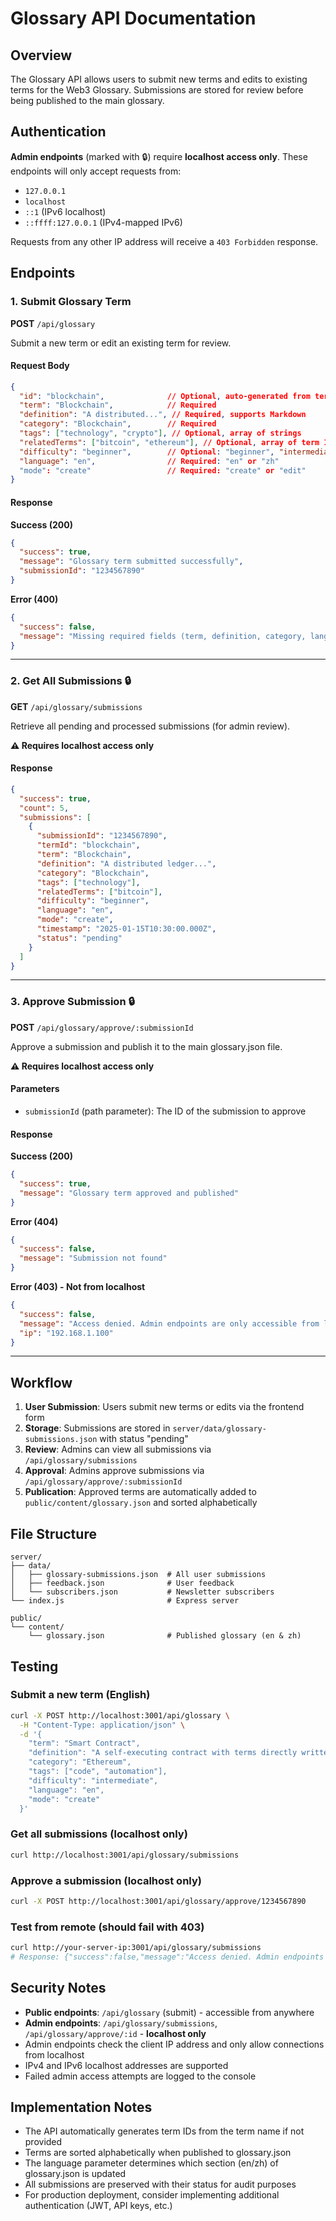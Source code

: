 # Glossary API Documentation

## Overview

The Glossary API allows users to submit new terms and edits to existing terms for the Web3 Glossary. Submissions are stored for review before being published to the main glossary.

## Authentication

**Admin endpoints** (marked with 🔒) require **localhost access only**. These endpoints will only accept requests from:
- `127.0.0.1`
- `localhost`
- `::1` (IPv6 localhost)
- `::ffff:127.0.0.1` (IPv4-mapped IPv6)

Requests from any other IP address will receive a `403 Forbidden` response.

## Endpoints

### 1. Submit Glossary Term

**POST** `/api/glossary`

Submit a new term or edit an existing term for review.

#### Request Body

```json
{
  "id": "blockchain",              // Optional, auto-generated from term name if not provided
  "term": "Blockchain",            // Required
  "definition": "A distributed...", // Required, supports Markdown
  "category": "Blockchain",        // Required
  "tags": ["technology", "crypto"], // Optional, array of strings
  "relatedTerms": ["bitcoin", "ethereum"], // Optional, array of term IDs
  "difficulty": "beginner",        // Optional: "beginner", "intermediate", or "advanced"
  "language": "en",                // Required: "en" or "zh"
  "mode": "create"                 // Required: "create" or "edit"
}
```

#### Response

**Success (200)**
```json
{
  "success": true,
  "message": "Glossary term submitted successfully",
  "submissionId": "1234567890"
}
```

**Error (400)**
```json
{
  "success": false,
  "message": "Missing required fields (term, definition, category, language)"
}
```

---

### 2. Get All Submissions 🔒

**GET** `/api/glossary/submissions`

Retrieve all pending and processed submissions (for admin review).

**⚠️ Requires localhost access only**

#### Response

```json
{
  "success": true,
  "count": 5,
  "submissions": [
    {
      "submissionId": "1234567890",
      "termId": "blockchain",
      "term": "Blockchain",
      "definition": "A distributed ledger...",
      "category": "Blockchain",
      "tags": ["technology"],
      "relatedTerms": ["bitcoin"],
      "difficulty": "beginner",
      "language": "en",
      "mode": "create",
      "timestamp": "2025-01-15T10:30:00.000Z",
      "status": "pending"
    }
  ]
}
```

---

### 3. Approve Submission 🔒

**POST** `/api/glossary/approve/:submissionId`

Approve a submission and publish it to the main glossary.json file.

**⚠️ Requires localhost access only**

#### Parameters

- `submissionId` (path parameter): The ID of the submission to approve

#### Response

**Success (200)**
```json
{
  "success": true,
  "message": "Glossary term approved and published"
}
```

**Error (404)**
```json
{
  "success": false,
  "message": "Submission not found"
}
```

**Error (403) - Not from localhost**
```json
{
  "success": false,
  "message": "Access denied. Admin endpoints are only accessible from localhost.",
  "ip": "192.168.1.100"
}
```

---

## Workflow

1. **User Submission**: Users submit new terms or edits via the frontend form
2. **Storage**: Submissions are stored in `server/data/glossary-submissions.json` with status "pending"
3. **Review**: Admins can view all submissions via `/api/glossary/submissions`
4. **Approval**: Admins approve submissions via `/api/glossary/approve/:submissionId`
5. **Publication**: Approved terms are automatically added to `public/content/glossary.json` and sorted alphabetically

## File Structure

```
server/
├── data/
│   ├── glossary-submissions.json  # All user submissions
│   ├── feedback.json              # User feedback
│   └── subscribers.json           # Newsletter subscribers
└── index.js                       # Express server

public/
└── content/
    └── glossary.json              # Published glossary (en & zh)
```

## Testing

### Submit a new term (English)
```bash
curl -X POST http://localhost:3001/api/glossary \
  -H "Content-Type: application/json" \
  -d '{
    "term": "Smart Contract",
    "definition": "A self-executing contract with terms directly written into code.",
    "category": "Ethereum",
    "tags": ["code", "automation"],
    "difficulty": "intermediate",
    "language": "en",
    "mode": "create"
  }'
```

### Get all submissions (localhost only)
```bash
curl http://localhost:3001/api/glossary/submissions
```

### Approve a submission (localhost only)
```bash
curl -X POST http://localhost:3001/api/glossary/approve/1234567890
```

### Test from remote (should fail with 403)
```bash
curl http://your-server-ip:3001/api/glossary/submissions
# Response: {"success":false,"message":"Access denied. Admin endpoints are only accessible from localhost."}
```

## Security Notes

- **Public endpoints**: `/api/glossary` (submit) - accessible from anywhere
- **Admin endpoints**: `/api/glossary/submissions`, `/api/glossary/approve/:id` - **localhost only**
- Admin endpoints check the client IP address and only allow connections from localhost
- IPv4 and IPv6 localhost addresses are supported
- Failed admin access attempts are logged to the console

## Implementation Notes

- The API automatically generates term IDs from the term name if not provided
- Terms are sorted alphabetically when published to glossary.json
- The language parameter determines which section (en/zh) of glossary.json is updated
- All submissions are preserved with their status for audit purposes
- For production deployment, consider implementing additional authentication (JWT, API keys, etc.)
